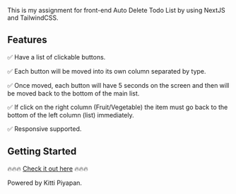 This is my assignment for front-end Auto Delete Todo List by using NextJS and TailwindCSS.

## Features 

✅ Have a list of clickable buttons.

✅ Each button will be moved into its own column separated by type.

✅ Once moved, each button will have 5 seconds on the screen and then will be moved back to the bottom of the main list.

✅ If click on the right column (Fruit/Vegetable) the item must go back to the bottom of the left column (list) immediately.

✅ Responsive supported.

## Getting Started

🔥🔥🔥 [Check it out here](https://7-solutions.vercel.app/) 🔥🔥🔥

Powered by Kitti Piyapan.
